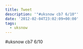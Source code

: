 ```yaml
---
title: Tweet
description: '"#uksnow cb7 6/10"'
date: '2012-02-04T23:02:09+00:00'
tags:
  - uksnow
---
```

#uksnow cb7 6/10
